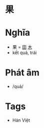 # 果

# Nghĩa
* 果 = [田](田.md) [木](木.md)
* kết quả, trái

# Phát âm
* /quả/

# Tags
* Hán Việt

<script>window.HANZI_FIELD='果';</script>
